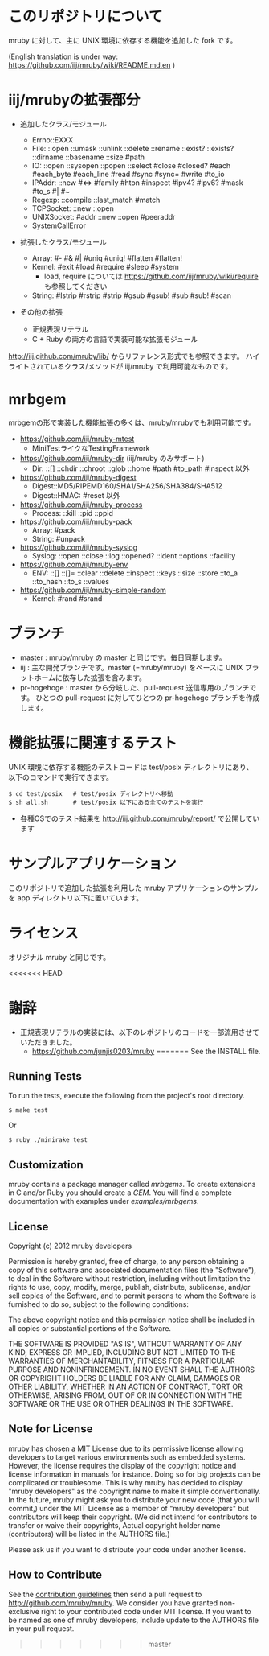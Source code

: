 # このリポジトリについて

mruby に対して、主に UNIX 環境に依存する機能を追加した fork です。

(English translation is under way: https://github.com/iij/mruby/wiki/README.md.en )

# iij/mrubyの拡張部分

 * 追加したクラス/モジュール
   * Errno::EXXX
   * File: ::open ::umask ::unlink ::delete ::rename ::exist? ::exists?
           ::dirname ::basename ::size #path
   * IO: ::open ::sysopen ::popen ::select
         #close #closed? #each #each_byte #each_line #read #sync #sync=
         #write #to_io
   * IPAddr: ::new #<=> #family #hton #inspect #ipv4? #ipv6? #mask #to\_s #| #~
   * Regexp: ::compile ::last\_match #match
   * TCPSocket: ::new ::open
   * UNIXSocket: #addr ::new ::open #peeraddr
   * SystemCallError

 * 拡張したクラス/モジュール
   * Array: #- #& #| #uniq #uniq! #flatten #flatten!
   * Kernel: #exit #load #require #sleep #system
     * load, require については https://github.com/iij/mruby/wiki/require も参照してください
   * String: #lstrip #rstrip #strip #gsub #gsub! #sub #sub! #scan

 * その他の拡張
   * 正規表現リテラル
   * C + Ruby の両方の言語で実装可能な拡張モジュール

http://iij.github.com/mruby/lib/ からリファレンス形式でも参照できます。
ハイライトされているクラス/メソッドが iij/mruby で利用可能なものです。

# mrbgem

mrbgemの形で実装した機能拡張の多くは、mruby/mrubyでも利用可能です。

* https://github.com/iij/mruby-mtest
   * MiniTestライクなTestingFramework
* https://github.com/iij/mruby-dir (iij/mruby のみサポート)
   * Dir: ::[] ::chdir ::chroot ::glob ::home #path #to\_path #inspect 以外
* https://github.com/iij/mruby-digest
   * Digest::MD5/RIPEMD160/SHA1/SHA256/SHA384/SHA512
   * Digest::HMAC: #reset 以外
* https://github.com/iij/mruby-process
   * Process: ::kill ::pid ::ppid
* https://github.com/iij/mruby-pack
   * Array: #pack
   * String: #unpack
* https://github.com/iij/mruby-syslog
   * Syslog: ::open ::close ::log ::opened? ::ident ::options ::facility
* https://github.com/iij/mruby-env
   * ENV: ::[] ::[]= ::clear ::delete ::inspect ::keys ::size ::store
          ::to\_a ::to\_hash ::to\_s ::values
* https://github.com/iij/mruby-simple-random
   * Kernel: #rand #srand


# ブランチ

 * master : mruby/mruby の master と同じです。毎日同期します。
 * iij : 主な開発ブランチです。master (=mruby/mruby) をベースに
   UNIX プラットホームに依存した拡張を含みます。
 * pr-hogehoge : master から分岐した、pull-request 送信専用のブランチです。
   ひとつの pull-request に対してひとつの pr-hogehoge ブランチを作成します。

# 機能拡張に関連するテスト

UNIX 環境に依存する機能のテストコードは test/posix ディレクトリにあり、
以下のコマンドで実行できます。

```
$ cd test/posix   # test/posix ディレクトリへ移動
$ sh all.sh       # test/posix 以下にある全てのテストを実行
```

 * 各種OSでのテスト結果を http://iij.github.com/mruby/report/ で公開しています

# サンプルアプリケーション

このリポジトリで追加した拡張を利用した mruby アプリケーションのサンプルを
app ディレクトリ以下に置いています。

# ライセンス

オリジナル mruby と同じです。

<<<<<<< HEAD
# 謝辞
 * 正規表現リテラルの実装には、以下のレポジトリのコードを一部流用させていただきました。
    * https://github.com/junjis0203/mruby
=======
See the INSTALL file.

## Running Tests

To run the tests, execute the following from the project's root directory.

    $ make test

Or

    $ ruby ./minirake test

## Customization

mruby contains a package manager called *mrbgems*. To create extensions
in C and/or Ruby you should create a *GEM*. You will find a complete
documentation with examples under *examples/mrbgems*.

## License

Copyright (c) 2012 mruby developers

Permission is hereby granted, free of charge, to any person obtaining a 
copy of this software and associated documentation files (the "Software"), 
to deal in the Software without restriction, including without limitation 
the rights to use, copy, modify, merge, publish, distribute, sublicense, 
and/or sell copies of the Software, and to permit persons to whom the 
Software is furnished to do so, subject to the following conditions:

The above copyright notice and this permission notice shall be included in 
all copies or substantial portions of the Software.

THE SOFTWARE IS PROVIDED "AS IS", WITHOUT WARRANTY OF ANY KIND, EXPRESS OR 
IMPLIED, INCLUDING BUT NOT LIMITED TO THE WARRANTIES OF MERCHANTABILITY, 
FITNESS FOR A PARTICULAR PURPOSE AND NONINFRINGEMENT. IN NO EVENT SHALL THE 
AUTHORS OR COPYRIGHT HOLDERS BE LIABLE FOR ANY CLAIM, DAMAGES OR OTHER 
LIABILITY, WHETHER IN AN ACTION OF CONTRACT, TORT OR OTHERWISE, ARISING 
FROM, OUT OF OR IN CONNECTION WITH THE SOFTWARE OR THE USE OR OTHER 
DEALINGS IN THE SOFTWARE.

## Note for License

mruby has chosen a MIT License due to its permissive license allowing
developers to target various environments such as embedded systems.
However, the license requires the display of the copyright notice and license
information in manuals for instance. Doing so for big projects can be 
complicated or troublesome.
This is why mruby has decided to display "mruby developers" as the copyright name
to make it simple conventionally.
In the future, mruby might ask you to distribute your new code
(that you will commit,) under the MIT License as a member of
"mruby developers" but contributors will keep their copyright.
(We did not intend for contributors to transfer or waive their copyrights,
 Actual copyright holder name (contributors) will be listed in the AUTHORS file.)

Please ask us if you want to distribute your code under another license.

## How to Contribute

See the [contribution guidelines](https://github.com/mruby/mruby/blob/master/CONTRIBUTING.md)
then send a pull request to <http://github.com/mruby/mruby>.  We consider you have granted
non-exclusive right to your contributed code under MIT license.  If you want to be named
as one of mruby developers, include update to the AUTHORS file in your pull request.
>>>>>>> master

